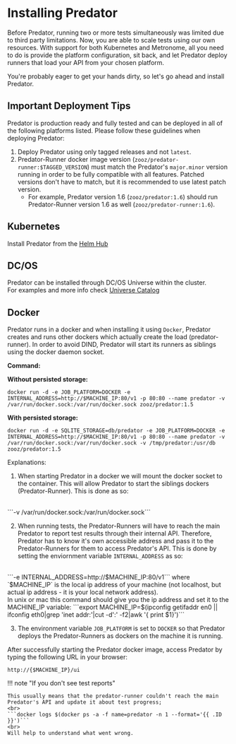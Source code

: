 # Installing Predator

Before Predator, running two or more tests simultaneously was limited due to third party limitations. Now, you are able to scale tests using our own resources. With support for both Kubernetes and Metronome, all you need to do is provide the platform configuration, sit back, and let Predator deploy runners that load your API from your chosen platform. 

You're probably eager to get your hands dirty, so let's go ahead and install Predator.

## Important Deployment Tips
Predator is production ready and fully tested and can be deployed in all of the following platforms listed. Please follow these guidelines when deploying Predator:
1. Deploy Predator using only tagged releases and not `latest`.
2. Predator-Runner docker image version (`zooz/predator-runner:$TAGGED_VERSION`) must match the Predator's `major.minor` version running in order to be fully compatible with all features. Patched versions don't have to match, but it is recommended to use latest patch version.
    - For example, Predator version 1.6 (`zooz/predator:1.6`) should run Predator-Runner version 1.6 as well (`zooz/predator-runner:1.6`). 

## Kubernetes

Install Predator from the [Helm Hub](https://hub.helm.sh/charts/zooz/predator)  

## DC/OS

Predator can be installed through DC/OS Universe within the cluster.
<br>
For examples and more info check [Universe Catalog](https://universe.dcos.io/#/package/predator/version/latest)

## Docker

Predator runs in a docker and when installing it using ```Docker```, Predator creates and runs other dockers which actually create the load (predator-runner).
In order to avoid DIND, Predator will start its runners as siblings using the docker daemon socket.

<b>Command:</b>

<b>Without persisted storage:</b>

```docker run -d -e JOB_PLATFORM=DOCKER -e INTERNAL_ADDRESS=http://$MACHINE_IP:80/v1 -p 80:80 --name predator -v /var/run/docker.sock:/var/run/docker.sock zooz/predator:1.5```

<b>With persisted storage:</b>

```docker run -d -e SQLITE_STORAGE=db/predator -e JOB_PLATFORM=DOCKER -e INTERNAL_ADDRESS=http://$MACHINE_IP:80/v1 -p 80:80 --name predator -v /var/run/docker.sock:/var/run/docker.sock -v /tmp/predator:/usr/db zooz/predator:1.5```

Explanations:

1. When starting Predator in a docker we will mount the docker socket to the container. This will allow Predator to start the siblings dockers (Predator-Runner). This is done as so:
<br>
```-v /var/run/docker.sock:/var/run/docker.sock``` 

2. When running tests, the Predator-Runners will have to reach the main Predator to report test results through their internal API. Therefore, Predator has to know it's own accessible address and pass it to the Predator-Runners for them to access Predator's API. This is done by setting the enviornment variable ```INTERNAL_ADDRESS``` as so:
<br> 
 ```-e INTERNAL_ADDRESS=http://$MACHINE_IP:80/v1```
   where `$MACHINE_IP` is the local ip address of your machine (not localhost, but actual ip address - it is your local network address).
   <br>In unix or mac this command should give you the ip address and set it to the MACHINE_IP variable:
   ```export MACHINE_IP=$(ipconfig getifaddr en0 || ifconfig eth0|grep 'inet addr:'|cut -d':' -f2|awk '{ print $1}')```

3. The environment variable ```JOB_PLATFORM``` is set to ```DOCKER``` so that Predator deploys the Predator-Runners as dockers on the machine it is running.

After successfully starting the Predator docker image, access Predator by typing the following URL in your browser:

```http://{$MACHINE_IP}/ui```

!!! note "If you don't see test reports"
   
    This usually means that the predator-runner couldn't reach the main Predator's API and update it about test progress;
    <br>
    ```docker logs $(docker ps -a -f name=predator -n 1 --format='{{ .ID }}')```
    <br>
    Will help to understand what went wrong.
